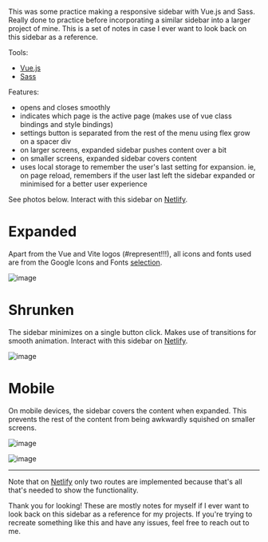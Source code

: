 This was some practice making a responsive sidebar with Vue.js and Sass. Really done to practice before incorporating a similar sidebar into a larger project of mine. This is a set of notes in case I ever want to look back on this sidebar as a reference.

Tools:
- <a href="https://vuejs.org/">Vue.js</a>
- <a href="https://sass-lang.com/">Sass</a>

Features:
- opens and closes smoothly
- indicates which page is the active page (makes use of vue class bindings and style bindings)
- settings button is separated from the rest of the menu using flex grow on a spacer div
- on larger screens, expanded sidebar pushes content over a bit
- on smaller screens, expanded sidebar covers content
- uses local storage to remember the user's last setting for expansion. ie, on page reload, remembers if the user last left the sidebar expanded or minimised for a better user experience

See photos below. Interact with this sidebar on <a href="https://vue-and-sass-sidebar.netlify.app/">Netlify</a>.

# Expanded
Apart from the Vue and Vite logos (#represent!!!), all icons and fonts used are from the Google Icons and Fonts <a href="https://fonts.google.com/">selection</a>.

![image](https://github.com/zariacs/vue-sidebar/assets/114250420/5d3a32ba-4199-436d-91be-2ea6d783f0eb)

# Shrunken
The sidebar minimizes on a single button click. Makes use of transitions for smooth animation. Interact with this sidebar on <a href="https://vue-and-sass-sidebar.netlify.app/">Netlify</a>.

![image](https://github.com/zariacs/vue-sidebar/assets/114250420/de8ea23d-0f4e-4166-8a32-28b3cb7d337e)

# Mobile
On mobile devices, the sidebar covers the content when expanded. This prevents the rest of the content from being awkwardly squished on smaller screens.

![image](https://github.com/zariacs/vue-sidebar/assets/114250420/868457ad-59ae-449e-aba6-0fa780e3024a)

![image](https://github.com/zariacs/vue-sidebar/assets/114250420/05a2269a-8ac0-4c38-a9da-dcaef32d2bfd)




-----

Note that on <a href="https://vue-and-sass-sidebar.netlify.app/">Netlify</a> only two routes are implemented because that's all that's needed to show the functionality. 

Thank you for looking! These are mostly notes for myself if I ever want to look back on this sidebar as a reference for my projects. If you're trying to recreate something like this and have any issues, feel free to reach out to me.
